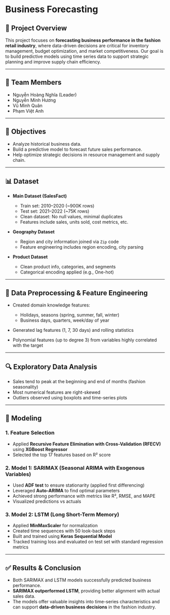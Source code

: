 # Business Forecasting

## 📌 Project Overview

This project focuses on **forecasting business performance in the fashion retail industry**, where data-driven decisions are critical for inventory management, budget optimization, and market competitiveness. Our goal is to build predictive models using time series data to support strategic planning and improve supply chain efficiency.

---

## 👥 Team Members

* Nguyễn Hoàng Nghĩa (Leader)
* Nguyễn Minh Hương
* Vũ Minh Quân
* Phạm Việt Anh

---

## 🎯 Objectives

* Analyze historical business data.
* Build a predictive model to forecast future sales performance.
* Help optimize strategic decisions in resource management and supply chain.

---

## 📊 Dataset

* **Main Dataset (SalesFact)**

  * Train set: 2010–2020 (\~900K rows)
  * Test set: 2021–2022 (\~75K rows)
  * Clean dataset: No null values, minimal duplicates
  * Features include sales, units sold, cost metrics, etc.

* **Geography Dataset**

  * Region and city information joined via `Zip` code
  * Feature engineering includes region encoding, city parsing

* **Product Dataset**

  * Clean product info, categories, and segments
  * Categorical encoding applied (e.g., One-hot)

---

## 🧹 Data Preprocessing & Feature Engineering

* Created domain knowledge features:

  * Holidays, seasons (spring, summer, fall, winter)
  * Business days, quarters, week/day of year
* Generated lag features (1, 7, 30 days) and rolling statistics
* Polynomial features (up to degree 3) from variables highly correlated with the target

---

## 🔍 Exploratory Data Analysis

* Sales tend to peak at the beginning and end of months (fashion seasonality)
* Most numerical features are right-skewed
* Outliers observed using boxplots and time-series plots

---

## 🤖 Modeling

### 1. Feature Selection

* Applied **Recursive Feature Elimination with Cross-Validation (RFECV)** using **XGBoost Regressor**
* Selected the top 17 features based on R² score

### 2. Model 1: SARIMAX (Seasonal ARIMA with Exogenous Variables)

* Used **ADF test** to ensure stationarity (applied first differencing)
* Leveraged **Auto-ARIMA** to find optimal parameters
* Achieved strong performance with metrics like R², RMSE, and MAPE
* Visualized predictions vs actuals

### 3. Model 2: LSTM (Long Short-Term Memory)

* Applied **MinMaxScaler** for normalization
* Created time sequences with 50 look-back steps
* Built and trained using **Keras Sequential Model**
* Tracked training loss and evaluated on test set with standard regression metrics

---

## ✅ Results & Conclusion

* Both SARIMAX and LSTM models successfully predicted business performance.
* **SARIMAX outperformed LSTM**, providing better alignment with actual sales data.
* The models offer valuable insights into time-series characteristics and can support **data-driven business decisions** in the fashion industry.


